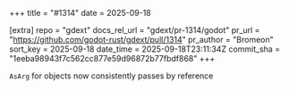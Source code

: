 +++
title = "#1314"
date = 2025-09-18

[extra]
repo = "gdext"
docs_rel_url = "gdext/pr-1314/godot"
pr_url = "https://github.com/godot-rust/gdext/pull/1314"
pr_author = "Bromeon"
sort_key = 2025-09-18
date_time = 2025-09-18T23:11:34Z
commit_sha = "1eeba98943f7c562cc877e59d96872b77fbdf868"
+++

`AsArg` for objects now consistently passes by reference
